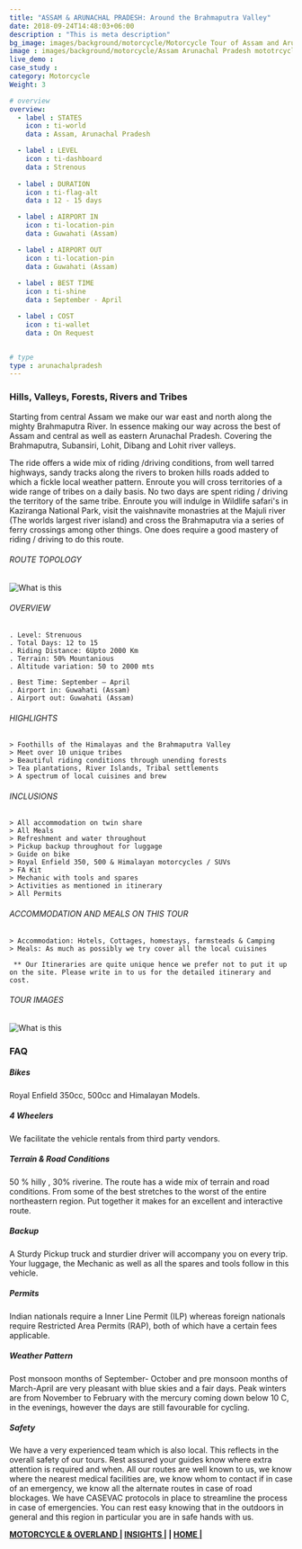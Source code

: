 ```yaml
---
title: "ASSAM & ARUNACHAL PRADESH: Around the Brahmaputra Valley"
date: 2018-09-24T14:48:03+06:00
description : "This is meta description"
bg_image: images/background/motorcycle/Motorcycle Tour of Assam and Arunachal Pradesh main.jpg
image : images/background/motorcycle/Assam Arunachal Pradesh mototrcycle tour.jpg
live_demo : 
case_study : 
category: Motorcycle
Weight: 3

# overview
overview:
  - label : STATES
    icon : ti-world
    data : Assam, Arunachal Pradesh

  - label : LEVEL
    icon : ti-dashboard
    data : Strenous
    
  - label : DURATION
    icon : ti-flag-alt
    data : 12 - 15 days

  - label : AIRPORT IN
    icon : ti-location-pin
    data : Guwahati (Assam)

  - label : AIRPORT OUT
    icon : ti-location-pin
    data : Guwahati (Assam)
    
  - label : BEST TIME
    icon : ti-shine
    data : September - April

  - label : COST
    icon : ti-wallet
    data : On Request


# type
type : arunachalpradesh
---
```


### Hills, Valleys, Forests, Rivers and Tribes

Starting from central Assam we make our war east and north along the mighty Brahmaputra River. In essence making our way across the best of Assam and central as well as eastern Arunachal Pradesh. Covering the Brahmaputra, Subansiri, Lohit, Dibang and Lohit river valleys.

The ride offers a wide mix of riding /driving conditions, from well tarred highways, sandy tracks along the rivers to broken hills roads added to which a fickle local weather pattern. Enroute you will cross territories of a wide range of tribes on a daily basis. No two days are spent riding / driving the territory of the same tribe. Enroute you will indulge in Wildlife safari's in Kaziranga National Park, visit the vaishnavite monastries at the Majuli river  (The worlds largest river island) and cross the Brahmaputra via a series of ferry crossings among other things. One does require a good mastery of riding / driving to do this route.


###### ROUTE TOPOLOGY

![What is this](/images/background/motorcycle/aroundthebrahmaputravalleymototopo.jpg)

###### OVERVIEW
```
. Level: Strenuous
. Total Days: 12 to 15
. Riding Distance: 6Upto 2000 Km
. Terrain: 50% Mountanious
. Altitude variation: 50 to 2000 mts

. Best Time: September – April
. Airport in: Guwahati (Assam)
. Airport out: Guwahati (Assam)
```




###### HIGHLIGHTS
```
> Foothills of the Himalayas and the Brahmaputra Valley
> Meet over 10 unique tribes
> Beautiful riding conditions through unending forests
> Tea plantations, River Islands, Tribal settlements
> A spectrum of local cuisines and brew
```

###### INCLUSIONS
```
> All accommodation on twin share
> All Meals
> Refreshment and water throughout
> Pickup backup throughout for luggage
> Guide on bike
> Royal Enfield 350, 500 & Himalayan motorcycles / SUVs
> FA Kit
> Mechanic with tools and spares
> Activities as mentioned in itinerary
> All Permits
```
###### ACCOMMODATION AND MEALS ON THIS TOUR
```
> Accommodation: Hotels, Cottages, homestays, farmsteads & Camping
> Meals: As much as possibly we try cover all the local cuisines

```

``` ** Our Itineraries are quite unique hence we prefer not to put it up on the site. Please write in to us for the detailed itinerary and cost.```

###### TOUR IMAGES

![What is this](/images/background/motorcycle/assamarunachalmotorcycletourgallery.jpg)

### FAQ

##### Bikes

Royal Enfield 350cc, 500cc and Himalayan Models.

##### 4 Wheelers

We facilitate the vehicle rentals from third party vendors.

##### Terrain & Road Conditions

50 % hilly , 30% riverine. The route has a wide mix of terrain and road conditions. From some of the best stretches to the worst of the entire northeastern region. Put together it makes for an excellent and interactive route.


##### Backup
A Sturdy Pickup truck and sturdier driver will accompany you on every trip. Your luggage, the Mechanic as well as all the spares and tools follow in this vehicle.

##### Permits
Indian nationals require a Inner Line Permit (ILP) whereas foreign nationals require Restricted Area Permits (RAP), both of which have a certain fees applicable.

##### Weather Pattern
Post monsoon months of September- October and pre monsoon months of March-April are very pleasant with blue skies and a fair days. Peak winters are from November to February with the mercury coming down below 10 C, in the evenings, however the days are still favourable for cycling.

##### Safety 
We have a very experienced team which is also local. This reflects in the overall safety of our tours. Rest assured your guides know where extra attention is required and when. All our routes are well known to us, we know where the nearest medical facilities are, we know whom to contact if in case of an emergency, we know all the alternate routes in case of road blockages. We have CASEVAC protocols in place to streamline the process in case of emergencies. You can rest easy knowing that in the outdoors in general and this region in particular you are in safe hands with us.

**[MOTORCYCLE & OVERLAND  ](https://www.eastindiacycling.com/motorcycle/)       |  [INSIGHTS |](http://localhost:60325/insights/) |  [HOME |](http://localhost:60325/)**